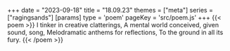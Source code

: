 +++
date = "2023-09-18"
title = "18.09.23"
themes = ["meta"]
series = ["ragingsands"]
[params]
  type = 'poem'
  pageKey = 'src/poem.js'
+++
{{< poem >}}
I tinker in creative clatterings,
A mental world conceived, given sound, song,
Melodramatic anthems for reflections,
To the ground in all its fury.
{{< /poem >}}